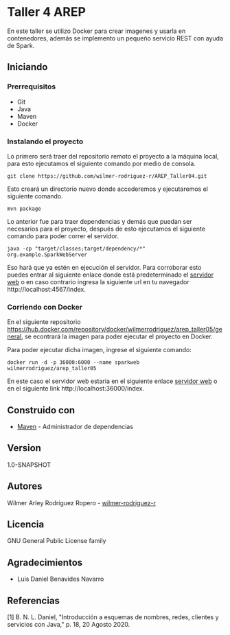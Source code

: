 # Taller 4 AREP
En este taller se utilizo Docker para crear imagenes y usarla en contenedores, además se implemento un pequeño servicio REST con ayuda de Spark.
## Iniciando

### Prerrequisitos

* Git 
* Java
* Maven
* Docker

### Instalando el proyecto

Lo primero será traer del repositorio remoto el proyecto a la máquina local, para esto ejecutamos el siguiente comando por medio de consola.

```
git clone https://github.com/wilmer-rodriguez-r/AREP_Taller04.git
```

Esto creará un directorio nuevo donde accederemos y ejecutaremos el siguiente comando.

```
mvn package
```
Lo anterior fue para traer dependencias y demás que puedan ser necesarios para el proyecto, después de esto ejecutamos el siguiente comando para poder correr el servidor.
```
java -cp "target/classes;target/dependency/*" org.example.SparkWebServer
```
Eso hará que ya estén en ejecución el servidor. Para corroborar esto puedes entrar al siguiente enlace donde está predeterminado el [servidor web](http://localhost:4567/index) o en caso contrario ingresa la siguiente url en tu navegador http://localhost:4567/index.

### Corriendo con Docker

En el siguiente repositorio https://hub.docker.com/repository/docker/wilmerrodriguez/arep_taller05/general, se econtrará la imagen para poder ejecutar el proyecto en Docker.

Para poder ejecutar dicha imagen, ingrese el siguiente comando:

```
docker run -d -p 36000:6000 --name sparkweb wilmerrodriguez/arep_taller05
```

En este caso el servidor web estaria en el siguiente enlace [servidor web](http://localhost:36000/index) o en el siguiente link http://localhost:36000/index.
## Construido con

* [Maven](https://maven.apache.org/) - Administrador de dependencias

## Version

1.0-SNAPSHOT

## Autores

Wilmer Arley Rodríguez Ropero - [wilmer-rodriguez-r](https://github.com/wilmer-rodriguez-r)

## Licencia

GNU General Public License family

## Agradecimientos

* Luis Daniel Benavides Navarro

## Referencias

[1] 	B. N. L. Daniel, "Introducción a esquemas de nombres, redes, clientes y servicios con Java," p. 18, 20 Agosto 2020.
